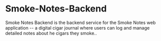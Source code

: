 # Smoke-Notes-Backend
Smoke Notes Backend is the backend service for the Smoke Notes web application -- a digital cigar journal where users can log and manage detailed notes about he cigars they smoke..
